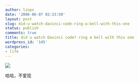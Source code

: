 ```yaml
---
author: linpx
date: '2006-06-07 02:33:50'
layout: post
slug: did-u-watch-davinci-code-ring-a-bell-with-this-one
status: publish
comments: true
title: did u watch Davinci code? ring a bell with this one
wordpress_id: '145'
categories:
- life
---
```


![](http://static.flickr.com/68/162103900_164a491966.jpg?v=0)

  
哈哈，不爱现


